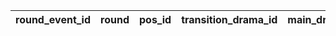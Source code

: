 |round_event_id|round|pos_id|transition_drama_id|main_drama_id|left_door_pre_drama_id|right_door_pre_drama_id|event_icon_id|travel_treasure_box_type|
| --- | --- | --- | --- | --- | --- | --- | --- | --- |